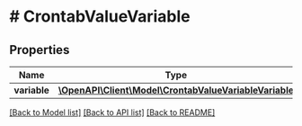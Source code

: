 # # CrontabValueVariable

## Properties

Name | Type | Description | Notes
------------ | ------------- | ------------- | -------------
**variable** | [**\OpenAPI\Client\Model\CrontabValueVariableVariable**](CrontabValueVariableVariable.md) |  |

[[Back to Model list]](../../README.md#models) [[Back to API list]](../../README.md#endpoints) [[Back to README]](../../README.md)
